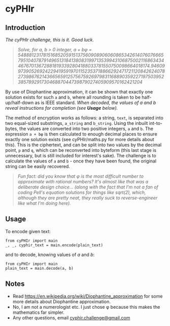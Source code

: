 # cyPHIr
## Introduction
*The cyPHIr challenge, this is it. Good luck.*
>*Solve, for a, b > 0 integer, a + bφ = 54888123178151685205915137560908906060865342614076076665795104078791496513184138083199713539943106875002116863434467670136728818193392804188033781550750098664018174.946099739052692422941959197011523537188662924717211208426240782739867621436656591257567592697983116889035922719750395238578929173046887044739879027405909570162421204*

By use of Diophantine approximation, it can be shown that exactly one solution exists for such `a` and `b`, where all rounding is taken to be half-up/half-down as is IEEE standard. *When decoded, the values of a and b reveal instructions for completion (see **Usage** below).*

The method of encryption works as follows: a string, `text`, is separated into two equal-sized substrings, `a_string` and `b_string`. Using the inbuilt int-to-bytes, the values are converted into two positive integers, `a` and `b`. The expression `a + bφ` is then calculated to enough decimal places to ensure exactly one solution exists (see cyPHIr/maths.py for more details about this). This is the ciphertext, and can be split into two values by the decimal point, `p` and `q`, which can be reconverted into byteform (this last stage is unnecessary, but is still included for interest's sake). The challenge is to calculate the values of `a` and `b` - once they have been found, the original string can be easily recovered.

>*Fun fact: did you know that φ is the most difficult number to approximate with rational numbers? It's almost like that was a deliberate design choice... (along with the fact that I'm not a fan of coding Pell's equation solutions for things like sqrt(2), which, although they are pretty neat, they really suck to reverse-engineer like what I'm doing here).*
## Usage
To encode given text:
```
from cyPHIr import main
_, _, cyphir_text = main.encode(plain_text)
```
and to decode, knowing values of *a* and *b*:
```
from cyPHIr import main
plain_text = main.decode(a, b)
```
## Notes
* Read https://en.wikipedia.org/wiki/Diophantine_approximation for some more details about Diophantine approximation.
* No, I am not a numerologist etc. I just chose φ because this makes the mathematics far simpler.
* Any other questions, email cyphir.challenge@gmail.com
